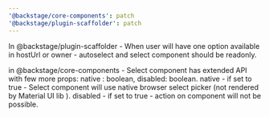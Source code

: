 ```yaml
---
'@backstage/core-components': patch
'@backstage/plugin-scaffolder': patch
---
```


In @backstage/plugin-scaffolder - When user will have one option available in hostUrl or owner - autoselect and select component should be readonly.

in @backstage/core-components - Select component has extended API with few more props: native : boolean, disabled: boolean. native - if set to true - Select component will use native browser select picker (not rendered by Material UI lib ).
disabled - if set to true - action on component will not be possible.
